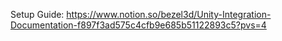Setup Guide:
https://www.notion.so/bezel3d/Unity-Integration-Documentation-f897f3ad575c4cfb9e685b51122893c5?pvs=4
